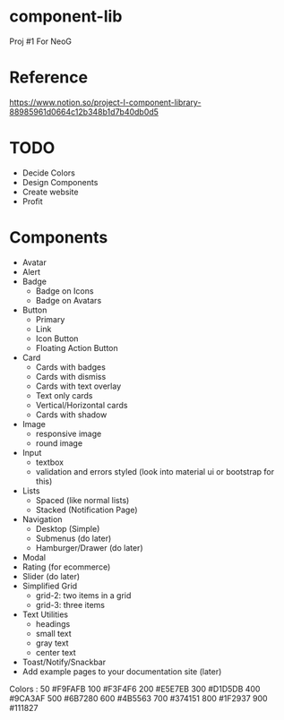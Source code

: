 # component-lib
Proj #1 For NeoG

# Reference 
https://www.notion.so/project-I-component-library-88985961d0664c12b348b1d7b40db0d5
# TODO
- Decide Colors
- Design Components
- Create website
- Profit

# Components
- Avatar
- Alert
- Badge
    - Badge on Icons
    - Badge on Avatars
- Button
    - Primary
    - Link
    - Icon Button
    - Floating Action Button
- Card
    - Cards with badges
    - Cards with dismiss
    - Cards with text overlay
    - Text only cards
    - Vertical/Horizontal cards
    - Cards with shadow
- Image
    - responsive image
    - round image
- Input
    - textbox
    - validation and errors styled (look into material ui or bootstrap for this)
- Lists
    - Spaced (like normal lists)
    - Stacked (Notification Page)
- Navigation
    - Desktop (Simple)
    - Submenus (do later)
    - Hamburger/Drawer (do later)
- Modal
- Rating (for ecommerce)
- Slider (do later)
- Simplified Grid
    - grid-2: two items in a grid
    - grid-3: three items
- Text Utilities
    - headings
    - small text
    - gray text
    - center text
- Toast/Notify/Snackbar
- Add example pages to your documentation site (later)

Colors : 
50
#F9FAFB
100
#F3F4F6
200
#E5E7EB
300
#D1D5DB
400
#9CA3AF
500
#6B7280
600
#4B5563
700
#374151
800
#1F2937
900
#111827